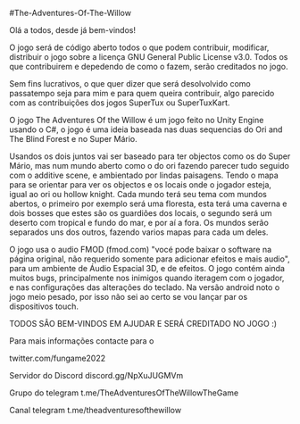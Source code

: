 #The-Adventures-Of-The-Willow

Olá a todos, desde já bem-vindos!

O jogo será de código aberto todos o que podem contribuir, modificar, distribuir o jogo sobre a licença 
GNU General Public License v3.0. Todos os que contribuirem e depedendo de como o fazem, serão creditados no jogo. 

Sem fins lucrativos, o que quer dizer que será desolvolvido como passatempo seja para mim e para quem queira
contribuir, algo parecido com as contribuições dos jogos SuperTux ou SuperTuxKart.

O jogo The Adventures Of the Willow é um jogo feito no Unity Engine usando o C#, o jogo é uma ideia
baseada nas duas sequencias do Ori and The Blind Forest e no Super Mário.

Usandos os dois juntos vai ser baseado para ter objectos como os do Super Mário, mas num mundo aberto como o do ori
fazendo parecer tudo seguido com o additive scene, e ambientado por lindas paisagens. 
Tendo o mapa para se orientar para ver os objectos e os locais onde o jogador esteja, igual ao ori ou hollow knight. 
Cada mundo terá seu tema com mundos abertos, o primeiro por exemplo será uma floresta, esta terá uma
caverna e dois bosses que estes são os guardiões dos locais, o segundo será um deserto com tropical e fundo do mar,
e por aí a fora.
Os mundos serão separados uns dos outros, fazendo varios mapas para cada um deles.

O jogo usa o audio FMOD (fmod.com) "vocé pode baixar o software na página original, não requerido somente para
adicionar efeitos e mais audio", para um ambiente de Áudio Espacial 3D, e de efeitos.
O jogo contém ainda muitos bugs, principalmente nos inimigos quando iteragem com o jogador, e nas configurações
das alterações do teclado.
Na versão android noto o jogo meio pesado, por isso não sei ao certo se vou lançar par os dispositivos touch.


TODOS SÂO BEM-VINDOS EM AJUDAR E SERÁ CREDITADO NO JOGO  :)

Para mais informações contacte para o 

twitter.com/fungame2022

Servidor do Discord
discord.gg/NpXuJUGMVm

Grupo do telegram
t.me/TheAdventuresOfTheWillowTheGame

Canal telegram
t.me/theadventuresofthewillow
